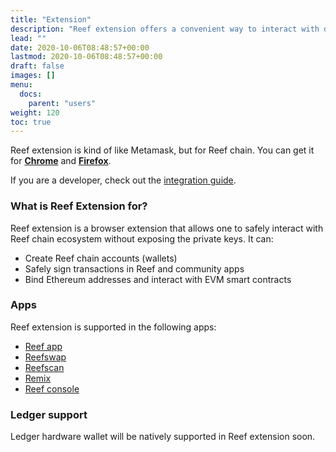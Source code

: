 ```yaml
---
title: "Extension"
description: "Reef extension offers a convenient way to interact with dapps on Reef chain."
lead: ""
date: 2020-10-06T08:48:57+00:00
lastmod: 2020-10-06T08:48:57+00:00
draft: false
images: []
menu:
  docs:
    parent: "users"
weight: 120
toc: true
---
```


Reef extension is kind of like Metamask, but for Reef chain. You can get it for **[Chrome](https://chrome.google.com/webstore/detail/reefjs-extension/mjgkpalnahacmhkikiommfiomhjipgjn)** and **[Firefox](https://addons.mozilla.org/en-US/firefox/addon/reef-js-extension/)**.

If you are a developer, check out the [integration guide](https://github.com/reef-defi/browser-extension#readme).

### What is Reef Extension for?
Reef extension is a browser extension that allows one to safely interact with Reef chain ecosystem
without exposing the private keys. It can:
 - Create Reef chain accounts (wallets)
 - Safely sign transactions in Reef and community apps
 - Bind Ethereum addresses and interact with EVM smart contracts

### Apps
Reef extension is supported in the following apps:
 - [Reef app](https://app.reef.io)
 - [Reefswap](https://reefswap.com)
 - [Reefscan](https://reefscan.com)
 - [Remix](https://remix.reefscan.com)
 - [Reef console](https://console.reefscan.com)


### Ledger support
Ledger hardware wallet will be natively supported in Reef extension soon.
